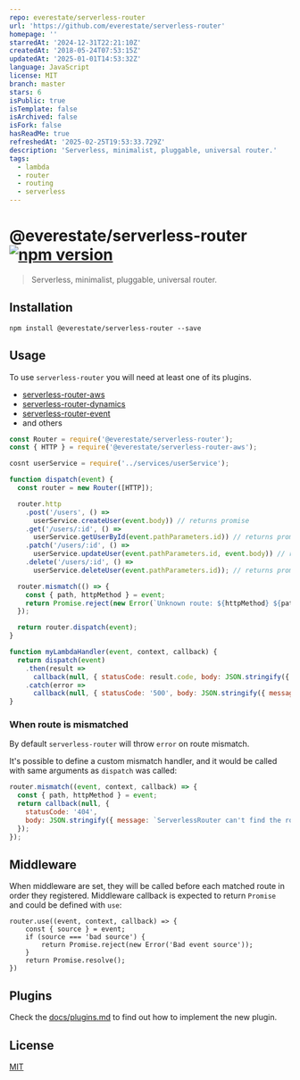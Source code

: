 ```yaml
---
repo: everestate/serverless-router
url: 'https://github.com/everestate/serverless-router'
homepage: ''
starredAt: '2024-12-31T22:21:10Z'
createdAt: '2018-05-24T07:53:15Z'
updatedAt: '2025-01-01T14:53:32Z'
language: JavaScript
license: MIT
branch: master
stars: 6
isPublic: true
isTemplate: false
isArchived: false
isFork: false
hasReadMe: true
refreshedAt: '2025-02-25T19:53:33.729Z'
description: 'Serverless, minimalist, pluggable, universal router.'
tags:
  - lambda
  - router
  - routing
  - serverless
---
```


# @everestate/serverless-router [![npm version](https://badge.fury.io/js/%40everestate%2Fserverless-router.svg)](https://www.npmjs.com/package/@everestate/serverless-router)

> Serverless, minimalist, pluggable, universal router.

## Installation

```
npm install @everestate/serverless-router --save
```

## Usage

To use `serverless-router` you will need at least one of its plugins.

* [serverless-router-aws](https://github.com/everestate/serverless-router-aws)
* [serverless-router-dynamics](https://github.com/everestate/serverless-router-dynamics)
* [serverless-router-event](https://github.com/everestate/serverless-router-event)
* and others


```javascript
const Router = require('@everestate/serverless-router');
const { HTTP } = require('@everestate/serverless-router-aws');

cosnt userService = require('../services/userService');

function dispatch(event) {
  const router = new Router([HTTP]);

  router.http
    .post('/users', () =>
      userService.createUser(event.body)) // returns promise
    .get('/users/:id', () =>
      userService.getUserById(event.pathParameters.id)) // returns promise
    .patch('/users/:id', () =>
      userService.updateUser(event.pathParameters.id, event.body)) // returns promise
    .delete('/users/:id', () =>
      userService.deleteUser(event.pathParameters.id)); // returns promise

  router.mismatch(() => {
    const { path, httpMethod } = event;
    return Promise.reject(new Error(`Unknown route: ${httpMethod} ${path}`));
  });

  return router.dispatch(event);
}

function myLambdaHandler(event, context, callback) {
  return dispatch(event)
    .then(result =>
      callback(null, { statusCode: result.code, body: JSON.stringify({ payload: result.payload }) }))
    .catch(error =>
      callback(null, { statusCode: '500', body: JSON.stringify({ message: error.message }) }));
}
```

### When route is mismatched

By default `serverless-router` will throw `error` on route mismatch.

It's possible to define a custom mismatch handler, and it would be called with same arguments as `dispatch` was called:

```javascript
router.mismatch((event, context, callback) => {
  const { path, httpMethod } = event;
  return callback(null, {
    statusCode: '404',
    body: JSON.stringify({ message: `ServerlessRouter can't find the route ${httpMethod} ${path}` }),
  });
});
```

## Middleware

When middleware are set, they will be called before each matched route in order they registered.
Middleware callback is expected to return `Promise` and could be defined with `use`:
```
router.use((event, context, callback) => {
    const { source } = event;
    if (source === 'bad source') {
        return Promise.reject(new Error('Bad event source'));
    }
    return Promise.resolve();
})
```

## Plugins

Check the [docs/plugins.md](./docs/plugins.md) to find out how to implement the new plugin.

## License

[MIT](./LICENSE)
